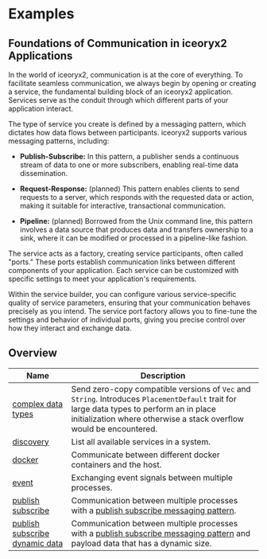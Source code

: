 # Examples

## Foundations of Communication in iceoryx2 Applications

In the world of iceoryx2, communication is at the core of everything. To
facilitate seamless communication, we always begin by opening or creating a
service, the fundamental building block of an iceoryx2 application. Services
serve as the conduit through which different parts of your application
interact.

The type of service you create is defined by a messaging pattern, which
dictates how data flows between participants. iceoryx2 supports various
messaging patterns, including:

* **Publish-Subscribe:** In this pattern, a publisher sends a continuous stream
    of data to one or more subscribers, enabling real-time data dissemination.

* **Request-Response:** (planned) This pattern enables clients to send requests
    to a server, which responds with the requested data or action,
    making it suitable for interactive, transactional communication.

* **Pipeline:** (planned) Borrowed from the Unix command line, this pattern
    involves a data source that produces data and transfers ownership to a
    sink, where it can be modified or processed in a pipeline-like fashion.

The service acts as a factory, creating service participants, often called
"ports." These ports establish communication links between
different components of your application. Each service can be customized with
specific settings to meet your application's requirements.

Within the service builder, you can configure various service-specific
quality of service parameters, ensuring that your communication behaves
precisely as you intend. The service port factory allows you to fine-tune the
settings and behavior of individual ports, giving you precise control over how
they interact and exchange data.

## Overview

| Name | Description |
|------|-------------|
| [complex data types](rust/complex_data_types) | Send zero-copy compatible versions of `Vec` and `String`. Introduces `PlacementDefault` trait for large data types to perform an in place initialization where otherwise a stack overflow would be encountered.|
| [discovery](rust/discovery) | List all available services in a system. |
| [docker](rust/docker) | Communicate between different docker containers and the host. |
| [event](rust/event) | Exchanging event signals between multiple processes.|
| [publish subscribe](rust/publish_subscribe) | Communication between multiple processes with a [publish subscribe messaging pattern](https://en.wikipedia.org/wiki/Publish–subscribe_pattern). |
| [publish subscribe dynamic data](rust/publish_subscribe_dynamic_data) | Communication between multiple processes with a [publish subscribe messaging pattern](https://en.wikipedia.org/wiki/Publish–subscribe_pattern) and payload data that has a dynamic size. |

